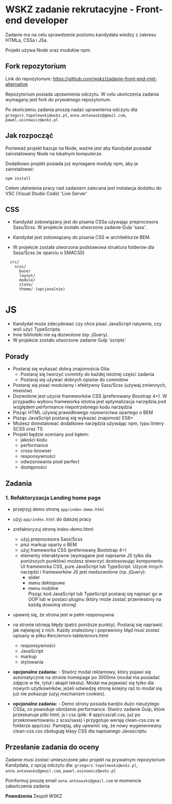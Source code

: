 # WSKZ zadanie rekrutacyjne - Front-end developer 

Zadanie ma na celu sprawdzenie poziomu kandydata wiedzy z zakresu HTMLa, CSSa i JSa.

Projekt używa Node oraz modułów npm.

## Fork repozytorium

Link do repozytorium: https://github.com/wskz/zadanie-front-end-mid-alternative

Repozytorium posiada uprawnienia odczytu. W celu ukończenia zadania wymagany jest fork do prywatnego repozytorium.

Po skończeniu zadania proszę nadać uprawnienia odczytu dla `grzegorz.topolewski@wskz.pl`, `anna.antaswskz@gmail.com`, `pawel.usinowicz@wskz.pl`

## Jak rozpocząć

Ponieważ projekt bazuje na Node, ważne jest aby Kandydat posiadał zainstalowany Node na lokalnym komputerze.

Dodatkowo projekt posiada już wymagane moduły npm, aby je zainstalować:

```
npm install
```

Celem ułatwienia pracy nad zadaniem zalecana jest instalacja dodatku do VSC (Visual Studio Code) 'Live Server'

## CSS

- Kandydat zobowiązany jest do pisania CSSa używając preprocesora Sass/Scss. W projekcie zostało utworzone zadanie Gulp 'sass'.

- Kandydat jest zobowiązany do pisania CSS w architekturze BEM.

- W projekcie została utworzona podstawowa struktura folderów dla Sass/Scss (w oparciu o SMACSS)
```
  src/
    scss/
      base/
      layout/
      module/
      state/
      theme/ (opcjonalnie)
```
# JS

- Kandydat może zdecydować czy chce pisać JavaScript natywnie, czy woli użyć TypeScripta.
- Inne biblioteki nie są dozwolone (np. jQuery).
- W projekcie zostało utworzone zadanie Gulp 'scripts'

## Porady

- Postaraj się wykazać dobrą znajomościa Gita:
  - Postaraj się tworzyć commity do każdej istotnej części zadania
  - Postaraj się używać dobrych opisów do commitów
- Postaraj się pisać modularny i efektywny Sass/Scss (używaj zmiennych, mixinów)
- Dozwolone jest użycie frameworków CSS (preferowany Boostrap 4+). W przypadku wyboru frameworka istotna jest optymalizacja narzędzia pod względem performance niepotrzebnego kodu narzędzia
- Pisząc HTML używaj prawidłowego nazewnictwa opartego o BEM
- Pisząc JavaScript postaraj się wykazać znajomość ES6+
- Możesz doinstalować dodatkowe narzędzia używając npm, typu lintery SCSS oraz TS
- Projekt będzie oceniany pod kątem:
  - jakości kodu
  - performance
  - cross-browser
  - responsywności
  - odwzorowania pixel perfect
  - dostępności

## Zadania

### 1. Refaktoryzacja Landing home page
- przejrzyj demo stronę `app/index-demo.html`
- użyj `app/index.html` do dalszej pracy
- zrefaktoryzuj stronę index-demo.html:
  - użyj preprocesora Sass/Scss
  - pisz markup oparty o BEM
  - użyj frameworka CSS (preferowany Bootstrap 4+)
  - elementy interaktywne (wymagane jest napisanie JS tylko dla poniższych punktów) możesz stworzyć dostosowując komponentu UI frameworka CSS, pure JavaScript lub TypeScript. Użycie innych narzędzi i frameworków JS jest niedozwolone (np. jQuery):
    - slider
    - menu dektopowe
    - menu mobilne<br/>
  Pisząc kod JavaScript lub TypeScript postaraj się napisać go w OOP lub w postaci pluginu (który może zostać przeniesiony na każdą dowolną stronę)
- upewnij się, że strona jest w pełni responsywna
- na stronie istnieją błędy (patrz poniższe punkty). Postaraj się naprawić jak najwięcej z nich. Każdy znaleziony i poprawiony błąd musi zostać opisany w pliku #src/errors-table/errors.html
  - responsywności
  - JavaScript
  - markup
  - stylowania

- **opcjonalne zadania:** - Stwórz modal reklamowy, który pojawi się automatycznie na stronie homepage po 3000ms (modal ma posiadać zdjęcie w tle, tytuł i akapit tekstu). Modal ma pojawiać się tylko dla nowych użytkowników, jeżeli odwiedzę stronę kolejny raz to modal się już nie pokazuje (użyj mechanizm cookies).
- **opcjonalne zadania:** - Demo strony posiada bardzo dużo nieużytego CSSa, co powoduje obniżenie performance. Stwórz zadanie Gulp, które przeskanuje pliki html, js i css (plik: # app/css/all.css, już po przekonwertowaniu z scss/sass) i przygotuje wersję clean-css.css w folderze app/css/. Pamiętaj, aby upewnić się, że nowy wygenerowany clean-css.css obsługuję klasy CSS dla napisanego Javascriptu

## Przesłanie zadania do oceny

Zadanie musi zostać umieszczone jako projekt na prywatnym repozytorium Kandydata, z opcją odczytu dla: `grzegorz.topolewski@wskz.pl`, `anna.antaswskz@gmail.com`, `pawel.usinowicz@wskz.pl`

Poinformuj proszę  email `anna.antaswskz@gmail.com` w momencie zakończenia zadania

**Powodzenia**
Zespół WSKZ